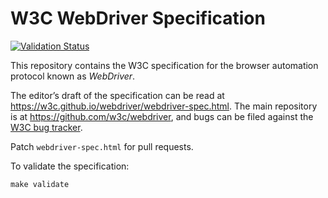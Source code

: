 # W3C WebDriver Specification

[![Validation Status](https://travis-ci.org/w3c/webdriver.svg)](https://travis-ci.org/w3c/webdriver)

This repository contains the W3C specification
for the browser automation protocol known as _WebDriver_.

The editor’s draft of the specification can be read at
https://w3c.github.io/webdriver/webdriver-spec.html.
The main repository is at https://github.com/w3c/webdriver,
and bugs can be filed against the
[W3C bug tracker](https://www.w3.org/Bugs/Public/enter_bug.cgi?comment=&blocked=20860&short_desc=%5BWebDriver%20Spec%5D%3A%20&product=Browser%20Test%2FTools%20WG&component=WebDriver).

Patch `webdriver-spec.html` for pull requests.

To validate the specification:

    make validate
